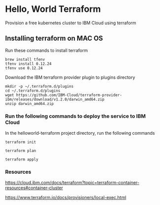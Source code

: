 # Hello, World Terraform
Provision a free kubernetes cluster to IBM Cloud using terraform

## Installing terraform on MAC OS

Run these commands to install terraform
```
brew install tfenv
tfenv install 0.12.24
tfenv use 0.12.24
```

Download the IBM terraform provider plugin to plugins directory 
```
mkdir -p ~/.terraform.d/plugins
cd ~/.terraform.d/plugins
wget https://github.com/IBM-Cloud/terraform-provider-ibm/releases/download/v1.2.0/darwin_amd64.zip
unzip darwin_amd64.zip
```

### Run the following commands to deploy the service to IBM Cloud
In the helloworld-terraform project directory, run the following commands

```
terraform init
```

```
terraform plan
```

```
terraform apply
```




### Resources

https://cloud.ibm.com/docs/terraform?topic=terraform-container-resources#container-cluster

https://www.terraform.io/docs/provisioners/local-exec.html 